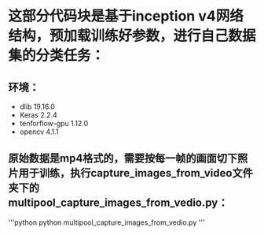 # 这部分代码块是基于inception v4网络结构，预加载训练好参数，进行自己数据集的分类任务：


## 环境：
   * dlib 19.16.0 
   * Keras 2.2.4
   * tenforflow-gpu 1.12.0
   * opencv 4.1.1
   
## 原始数据是mp4格式的，需要按每一帧的画面切下照片用于训练，执行capture_images_from_video文件夹下的multipool_capture_images_from_vedio.py：

'''python
   python multipool_capture_images_from_vedio.py
'''
    

